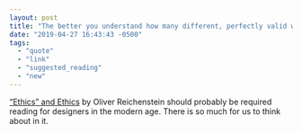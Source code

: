 ```yaml
---
layout: post
title: "The better you understand how many different, perfectly valid ways there are to think about one and the same matter, the more likely you ask yourself: “is what I’m doing making other people free or is it putting them in cages?”"
date: "2019-04-27 16:43:43 -0500"
tags:
  - "quote"
  - "link"
  - "suggested_reading"
  - "new"
---
```


[“Ethics” and Ethics](https://ia.net/topics/ethics-and-ethics) by Oliver Reichenstein should probably be required reading for designers in the modern age. There is so much for us to think about in it.
